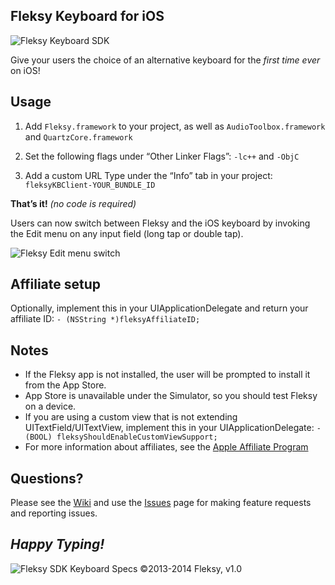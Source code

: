 ## Fleksy Keyboard for iOS
![Fleksy Keyboard SDK](http://fleksy.com/2014/wp-content/uploads/2014/02/Git-Banner21.png)

Give your users the choice of an alternative keyboard for the _first time ever_ on iOS!

## Usage
1. Add `Fleksy.framework` to your project, as well as `AudioToolbox.framework` and `QuartzCore.framework`

2. Set the following flags under “Other Linker Flags”: `-lc++` and `-ObjC`

3. Add a custom URL Type under the “Info” tab in your project: `fleksyKBClient-YOUR_BUNDLE_ID`

**That’s it!** _(no code is required)_

Users can now switch between Fleksy and the iOS keyboard by invoking the Edit menu on any input field (long tap or double tap).

![Fleksy Edit menu switch](http://fleksy.com/2014/wp-content/uploads/2014/02/Fleksy-Keyboard-Switch.gif)

## Affiliate setup
Optionally, implement this in your UIApplicationDelegate and return your affiliate ID: `- (NSString *)fleksyAffiliateID;`

## Notes
- If the Fleksy app is not installed, the user will be prompted to install it from the App Store.
- App Store is unavailable under the Simulator, so you should test Fleksy on a device.
- If you are using a custom view that is not extending UITextField/UITextView, implement this in your UIApplicationDelegate: `- (BOOL) fleksyShouldEnableCustomViewSupport;`
- For more information about affiliates, see the [Apple Affiliate Program](https://www.apple.com/itunes/affiliates/)

## Questions?
Please see the [Wiki](https://github.com/Fleksy/FleksySDK/wiki) and use the [Issues](https://github.com/Fleksy/FleksySDK/issues) page for making feature requests and reporting issues.

## _Happy Typing!_
![Fleksy SDK Keyboard Specs](http://fleksy.com/2014/wp-content/uploads/2014/02/Github-Banner-Footer.png)
©2013-2014 Fleksy, v1.0
